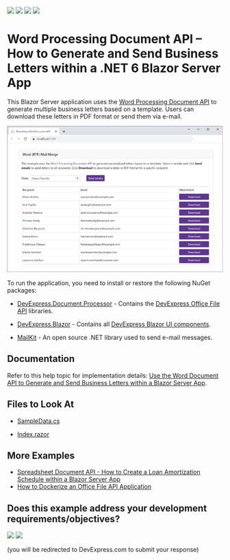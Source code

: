 <!-- default badges list -->
![](https://img.shields.io/endpoint?url=https://codecentral.devexpress.com/api/v1/VersionRange/301388415/21.2.6%2B)
[![](https://img.shields.io/badge/Open_in_DevExpress_Support_Center-FF7200?style=flat-square&logo=DevExpress&logoColor=white)](https://supportcenter.devexpress.com/ticket/details/T937121)
[![](https://img.shields.io/badge/📖_How_to_use_DevExpress_Examples-e9f6fc?style=flat-square)](https://docs.devexpress.com/GeneralInformation/403183)
[![](https://img.shields.io/badge/💬_Leave_Feedback-feecdd?style=flat-square)](#does-this-example-address-your-development-requirementsobjectives)
<!-- default badges end -->
# Word Processing Document API – How to Generate and Send Business Letters within a .NET 6 Blazor Server App

This Blazor Server application uses the [Word Processing Document API](https://www.devexpress.com/products/net/office-file-api/word/) to generate multiple business letters based on a template. Users can download these letters in PDF format or send them via e-mail.

![Word Processing - Final App](./images/word-processing-blazor-final-app.png)

To run the application, you need to install or restore the following NuGet packages:

* [DevExpress.Document.Processor](https://nuget.devexpress.com/packages/DevExpress.Document.Processor/) - Contains the [DevExpress Office File API](https://www.devexpress.com/products/net/office-file-api/) libraries.

* [DevExpress.Blazor](https://nuget.devexpress.com/packages/DevExpress.Blazor/) - Contains all [DevExpress Blazor UI components](https://www.devexpress.com/blazor/).

* [MailKit](https://www.nuget.org/packages/MailKit/) - An open source .NET library used to send e-mail messages.

## Documentation

Refer to this help topic for implementation details: [Use the Word Document API to Generate and Send Business Letters within a Blazor Server App](https://docs.devexpress.com/OfficeFileAPI/403819/dotnet-core-support/use-word-document-api-within-a-blazor-server-app).

## Files to Look At

* [SampleData.cs](./CS/BlazorApp_WordDocumentAPI/Data/SampleData.cs)

* [Index.razor](./CS/BlazorApp_WordDocumentAPI/Pages/Index.razor)

## More Examples

* [Spreadsheet Document API - How to Create a Loan Amortization Schedule within a Blazor Server App](https://github.com/DevExpress-Examples/spreadsheet-document-api-create-loan-amortization-schedule-within-blazor-server-app)
* [How to Dockerize an Office File API Application](https://github.com/DevExpress-Examples/dockerize-office-file-api-app)
<!-- feedback -->
## Does this example address your development requirements/objectives?

[<img src="https://www.devexpress.com/support/examples/i/yes-button.svg"/>](https://www.devexpress.com/support/examples/survey.xml?utm_source=github&utm_campaign=word-document-api-generate-and-send-letters-within-blazor-server-app&~~~was_helpful=yes) [<img src="https://www.devexpress.com/support/examples/i/no-button.svg"/>](https://www.devexpress.com/support/examples/survey.xml?utm_source=github&utm_campaign=word-document-api-generate-and-send-letters-within-blazor-server-app&~~~was_helpful=no)

(you will be redirected to DevExpress.com to submit your response)
<!-- feedback end -->
